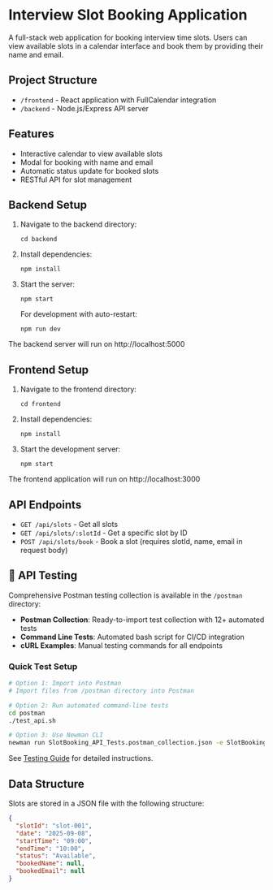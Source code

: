 # Interview Slot Booking Application

A full-stack web application for booking interview time slots. Users can view available slots in a calendar interface and book them by providing their name and email.

## Project Structure

- `/frontend` - React application with FullCalendar integration
- `/backend` - Node.js/Express API server

## Features

- Interactive calendar to view available slots
- Modal for booking with name and email
- Automatic status update for booked slots
- RESTful API for slot management

## Backend Setup

1. Navigate to the backend directory:
   ```
   cd backend
   ```

2. Install dependencies:
   ```
   npm install
   ```

3. Start the server:
   ```
   npm start
   ```
   
   For development with auto-restart:
   ```
   npm run dev
   ```

The backend server will run on http://localhost:5000

## Frontend Setup

1. Navigate to the frontend directory:
   ```
   cd frontend
   ```

2. Install dependencies:
   ```
   npm install
   ```

3. Start the development server:
   ```
   npm start
   ```

The frontend application will run on http://localhost:3000

## API Endpoints

- `GET /api/slots` - Get all slots
- `GET /api/slots/:slotId` - Get a specific slot by ID
- `POST /api/slots/book` - Book a slot (requires slotId, name, email in request body)

## 🧪 API Testing

Comprehensive Postman testing collection is available in the `/postman` directory:

- **Postman Collection**: Ready-to-import test collection with 12+ automated tests
- **Command Line Tests**: Automated bash script for CI/CD integration
- **cURL Examples**: Manual testing commands for all endpoints

### Quick Test Setup
```bash
# Option 1: Import into Postman
# Import files from /postman directory into Postman

# Option 2: Run automated command-line tests
cd postman
./test_api.sh

# Option 3: Use Newman CLI
newman run SlotBooking_API_Tests.postman_collection.json -e SlotBooking_Environment.postman_environment.json
```

See [Testing Guide](./postman/TESTING_GUIDE.md) for detailed instructions.

## Data Structure

Slots are stored in a JSON file with the following structure:

```json
{
  "slotId": "slot-001",
  "date": "2025-09-08",
  "startTime": "09:00",
  "endTime": "10:00",
  "status": "Available",
  "bookedName": null,
  "bookedEmail": null
}
```